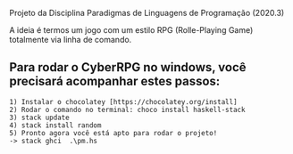 Projeto da Disciplina Paradigmas de Linguagens de Programação (2020.3)

A ideia é termos um jogo com um estilo RPG (Rolle-Playing Game) totalmente via linha de comando.


## Para rodar o CyberRPG no windows, você precisará acompanhar estes passos: 

```
1) Instalar o chocolatey [https://chocolatey.org/install]
2) Rodar o comando no terminal: choco install haskell-stack 
3) stack update
4) stack install random
5) Pronto agora você está apto para rodar o projeto!
-> stack ghci  .\pm.hs
```

